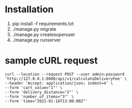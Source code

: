 # Installation
1. pip install -f requirements.txt
2. ./manage.py migrate
3. ./manage.py createsuperuser
4. ./manage.py runserver

# sample cURL request
```
curl --location --request POST --user admin:password 'http://127.0.0.1:8000/api/v1/calculateDeliveryFee' \
--header 'Accept: application/json; indent=4' \
--form 'cart_value="1"' \
--form 'delivery_distance="2"' \
--form 'number_of_items="3"' \
--form 'time="2021-01-16T13:00:00Z"'
```